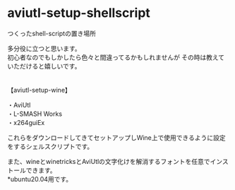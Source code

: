 # aviutl-setup-shellscript
つくったshell-scriptの置き場所

多分役に立つと思います。<br>
初心者なのでもしかしたら色々と間違ってるかもしれませんが
その時は教えていただけると嬉しいです。<br>
<br>
<br>
【aviutl-setup-wine】<br>

・AviUtl<br>
・L-SMASH Works<br>
・x264guiEx<br>

これらをダウンロードしてきてセットアップしWine上で使用できるように設定をするシェルスクリプトです。<br>

また、wineとwinetricksとAviUtlの文字化けを解消するフォントを任意でインストールできます。<br>
*ubuntu20.04用です。<br>
